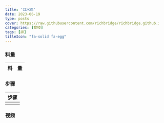 ```yaml
---
title: '口水鸡'
date: 2023-06-19
type: posts
cover: https://raw.githubusercontent.com/richbridge/richbridge.github.io/master/thumbnail/食技.jpg
categories: [食技]
tags: [拌]
titleIcon: "fa-solid fa-egg"
---
```

<!--more-->



### 料量
|料|量|
|---|---|

### 步骤

|步骤|
|---|
||

### 视频